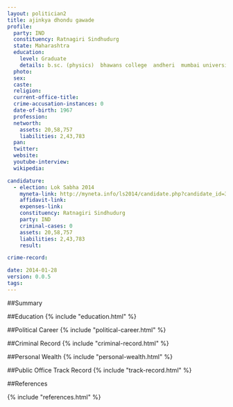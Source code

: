 ```yaml
---
layout: politician2
title: ajinkya dhondu gawade
profile: 
  party: IND
  constituency: Ratnagiri Sindhudurg
  state: Maharashtra
  education: 
    level: Graduate
    details: b.sc. (physics)  bhawans college  andheri  mumbai university  year 1990
  photo: 
  sex: 
  caste: 
  religion: 
  current-office-title: 
  crime-accusation-instances: 0
  date-of-birth: 1967
  profession: 
  networth: 
    assets: 20,58,757
    liabilities: 2,43,783
  pan: 
  twitter: 
  website: 
  youtube-interview: 
  wikipedia: 

candidature: 
  - election: Lok Sabha 2014
    myneta-link: http://myneta.info/ls2014/candidate.php?candidate_id=3646
    affidavit-link: 
    expenses-link: 
    constituency: Ratnagiri Sindhudurg 
    party: IND
    criminal-cases: 0
    assets: 20,58,757
    liabilities: 2,43,783
    result:  

crime-record: 

date: 2014-01-28
version: 0.0.5
tags: 
---
```

##Summary


##Education
{% include "education.html" %}


##Political Career
{% include "political-career.html" %}


##Criminal Record
{% include "criminal-record.html" %}


##Personal Wealth
{% include "personal-wealth.html" %}


##Public Office Track Record
{% include "track-record.html" %}


##References


{% include "references.html" %}